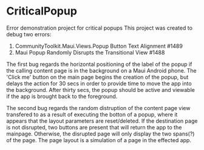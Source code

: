 # CriticalPopup
Error demonstration project for critical popups
This project was created to debug two errors:

  1) CommunityToolkit.Maui.Views.Popup Button Text Alignment #1489
  2) Maui Popup Randomly Disrupts the Transitional View #1488

  The first bug regards the horizontal positioning of the label of the popup if the calling content page is in the background on a Maui Android phone. The 'Click me' button on the main page begins the creation of the popup, but delays the action for 30 secs in order to provide time to move the app into the background. After thirty secs, the popup should be active and viewable if the app is brought back to the foreground.

  The second bug regards the random distruption of the content page view transfered to as a result of executing the botton of a popup, where it appears that the layout parameters are reset/deleted. If the destination page is not disrupted, two buttons are present that will return the app to the mainpage. Otherwise, the disrupted page will only display the two spans(?) of the page. The page layout is a simulation of a page in the effected app.
